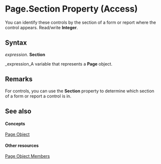 
# Page.Section Property (Access)

You can identify these controls by the section of a form or report where the control appears. Read/write  **Integer**.


## Syntax

 _expression_. **Section**

 _expression_A variable that represents a  **Page** object.


## Remarks

For controls, you can use the  **Section** property to determine which section of a form or report a control is in.


## See also


#### Concepts


 [Page Object](6351b0ea-bd07-5ee6-ea20-0d410e09d939.md)
#### Other resources


 [Page Object Members](8d4078db-389b-b9a6-00b1-7be0f1102808.md)
